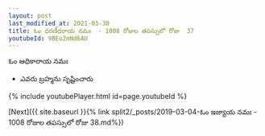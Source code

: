 ```yaml
---
layout: post
last_modified_at: 2021-03-30
title: ఓం ధరణీధరాయ నమః  - 1008 రోజుల తపస్సులో రోజు  37
youtubeId: 9BEo2mNd6AU
---
```

 
 
 ఓం ఆధికారాయ నమః  
 
 -  ఎవరు బ్రహ్మను సృష్టించారు 
 
  
 
  
 
 
 
 
 
 


{% include youtubePlayer.html id=page.youtubeId %}
 
[Next]({{ site.baseurl }}{% link  split2/_posts/2019-03-04-ఓం ఇజ్యాయ నమః  - 1008 రోజుల తపస్సులో రోజు  38.md%})
 
